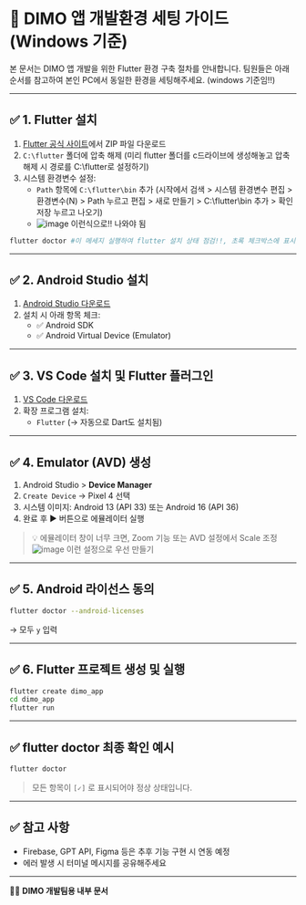 # 🚀 DIMO 앱 개발환경 세팅 가이드 (Windows 기준)

본 문서는 DIMO 앱 개발을 위한 Flutter 환경 구축 절차를 안내합니다. 팀원들은 아래 순서를 참고하여 본인 PC에서 동일한 환경을 세팅해주세요. (windows 기준임!!)

---

## ✅ 1. Flutter 설치

1. [Flutter 공식 사이트](https://flutter.dev/docs/get-started/install/windows)에서 ZIP 파일 다운로드
2. `C:\flutter` 폴더에 압축 해제 (미리 flutter 폴더를 c드라이브에 생성해놓고 압축 해제 시 경로를 C:\flutter로 설정하기)
3. 시스템 환경변수 설정:
   - `Path` 항목에 `C:\flutter\bin` 추가 (시작에서 검색 > 시스템 환경변수 편집 > 환경변수(N) > Path 누르고 편집 > 새로 만들기 > C:\flutter\bin 추가 > 확인 저장 누르고 나오기)
   - ![image](https://github.com/user-attachments/assets/6513413d-d9ec-4493-8c80-de13711cfb81) 이런식으로!! 나와야 됨


```bash
flutter doctor #이 메세지 실행하여 flutter 설치 상태 점검!!, 초록 체크박스에 표시 안되어있으면 오류나 문제 있는 것
```

---

## ✅ 2. Android Studio 설치

1. [Android Studio 다운로드](https://developer.android.com/studio)
2. 설치 시 아래 항목 체크:
   - ✅ Android SDK
   - ✅ Android Virtual Device (Emulator)

---

## ✅ 3. VS Code 설치 및 Flutter 플러그인

1. [VS Code 다운로드](https://code.visualstudio.com/)
2. 확장 프로그램 설치:
   - `Flutter` (→ 자동으로 Dart도 설치됨)

---

## ✅ 4. Emulator (AVD) 생성

1. Android Studio > **Device Manager**
2. `Create Device` → Pixel 4 선택
3. 시스템 이미지: Android 13 (API 33) 또는 Android 16 (API 36)
4. 완료 후 ▶️ 버튼으로 에뮬레이터 실행

> 💡 에뮬레이터 창이 너무 크면, Zoom 기능 또는 AVD 설정에서 Scale 조정
![image](https://github.com/user-attachments/assets/1a92d915-dab4-4118-8a43-f4273437d21d) 이런 설정으로 우선 만들기 

---

## ✅ 5. Android 라이선스 동의

```bash
flutter doctor --android-licenses
```
→ 모두 `y` 입력

---

## ✅ 6. Flutter 프로젝트 생성 및 실행

```bash
flutter create dimo_app
cd dimo_app
flutter run
```

---

## ✅ flutter doctor 최종 확인 예시

```bash
flutter doctor
```
> 모든 항목이 `[✓]` 로 표시되어야 정상 상태입니다.

---

## ✅ 참고 사항

- Firebase, GPT API, Figma 등은 추후 기능 구현 시 연동 예정
- 에러 발생 시 터미널 메시지를 공유해주세요

---

🧑‍💻 **DIMO 개발팀용 내부 문서**

